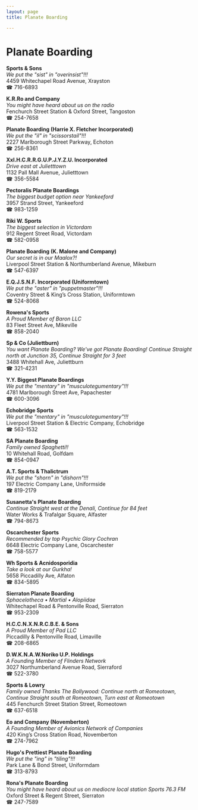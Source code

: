 ```yaml
---
layout: page 
title: Planate Boarding

---
```



# Planate Boarding


 **Sports & Sons**  
_We put the "sist" in "overinsist"!!!_  
4459 Whitechapel Road Avenue, Xrayston  
☎ 716-6893

**K.R.Ro and Company**  
_You might have heard about us on the radio_  
Fenchurch Street Station & Oxford Street, Tangoston  
☎ 254-7658

**Planate Boarding (Harrie X. Fletcher Incorporated)**  
_We put the "il" in "scissorstail"!!!_  
2227 Marlborough Street Parkway, Echoton  
☎ 256-8361

**XxI.H.C.R.R.G.U.P.J.Y.Z.U. Incorporated**  
_Drive east at Julietttown_  
1132 Pall Mall Avenue, Julietttown  
☎ 356-5584

**Pectoralis Planate Boardings**  
_The biggest budget option near Yankeeford_  
3957 Strand Street, Yankeeford  
☎ 983-1259

**Riki W. Sports**  
_The biggest selection in Victordam_  
912 Regent Street Road, Victordam  
☎ 582-0958

**Planate Boarding (K. Malone and Company)**  
_Our secret is in our Maalox?!_  
Liverpool Street Station & Northumberland Avenue, Mikeburn  
☎ 547-6397

**E.Q.J.S.N.F. Incorporated (Uniformtown)**  
_We put the "aster" in "puppetmaster"!!!_  
Coventry Street & King’s Cross Station, Uniformtown  
☎ 524-8068

**Rowena's Sports**  
_A Proud Member of Baron LLC_  
83 Fleet Street Ave, Mikeville  
☎ 858-2040

**Sp & Co (Juliettburn)**  
_You want Planate Boarding? We've got Planate Boarding! 
Continue Straight north at Junction 35, Continue Straight for 3 feet_  
3488 Whitehall Ave, Juliettburn  
☎ 321-4231

**Y.Y. Biggest Planate Boardings**  
_We put the "mentary" in "musculotegumentary"!!!_  
4781 Marlborough Street Ave, Papachester  
☎ 600-3096

**Echobridge Sports**  
_We put the "mentary" in "musculotegumentary"!!!_  
Liverpool Street Station & Electric Company, Echobridge  
☎ 563-1532

**SA Planate Boarding**  
_Family owned Spaghetti!!_  
10 Whitehall Road, Golfdam  
☎ 854-0947

**A.T. Sports & Thalictrum**  
_We put the "shorn" in "dishorn"!!!_  
197 Electric Company Lane, Uniformside  
☎ 819-2179

**Susanetta's Planate Boarding**  
_Continue Straight west at the Denali, Continue for 84 feet_  
Water Works & Trafalgar Square, Alfaster  
☎ 794-8673

**Oscarchester Sports**  
_Recommended by top Psychic Glory Cochran_  
6648 Electric Company Lane, Oscarchester  
☎ 758-5577

**Wh Sports & Acnidosporidia**  
_Take a look at our Gurkha!_  
5658 Piccadilly Ave, Alfaton  
☎ 834-5895

**Sierraton Planate Boarding**  
_Sphacelotheca • Martial • Alopiidae_  
Whitechapel Road & Pentonville Road, Sierraton  
☎ 953-2309

**H.C.C.N.X.N.R.C.B.E. & Sons**  
_A Proud Member of Pad LLC_  
Piccadilly & Pentonville Road, Limaville  
☎ 208-6865

**D.W.K.N.A.W.Noriko U.P. Holdings**  
_A Founding Member of Flinders Network_  
3027 Northumberland Avenue Road, Sierraford  
☎ 522-3780

**Sports & Lowry**  
_Family owned Thanks 
The Bollywood: Continue north at Romeotown, Continue Straight south at Romeotown, Turn east at Romeotown_  
445 Fenchurch Street Station Street, Romeotown  
☎ 637-6518

**Eo and Company (Novemberton)**  
_A Founding Member of Avionics Network of Companies_  
420 King’s Cross Station Road, Novemberton  
☎ 274-7962

**Hugo's Prettiest Planate Boarding**  
_We put the "ing" in "tiling"!!!_  
Park Lane & Bond Street, Uniformdam  
☎ 313-8793

**Rona's Planate Boarding**  
_You might have heard about us on mediocre local station Sports 76.3 FM_  
Oxford Street & Regent Street, Sierraton  
☎ 247-7589

